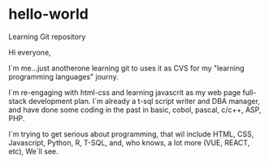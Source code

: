 # hello-world
Learning Git repository

Hi everyone,

I´m me...just anotherone learning git to uses it as CVS for my "learning programming languages" journy.

I´m re-engaging with html-css and learning javascrit as my web page full-stack development plan. I´m already a t-sql script writer and DBA manager, and have done some coding in the past in basic, cobol, pascal, c/c++, ASP, PHP.

I´m trying to get serious about programming, that wil include HTML, CSS, Javascript, Python, R, T-SQL, and, who knows, a lot more (VUE, REACT, etc), We´ll see.
